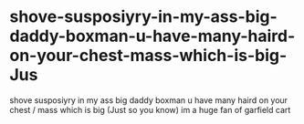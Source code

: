 # shove-susposiyry-in-my-ass-big-daddy-boxman-u-have-many-haird-on-your-chest-mass-which-is-big-Jus
shove susposiyry in my ass big daddy boxman u have many haird on your chest / mass which is big (Just so you know) im a huge fan of garfield cart
